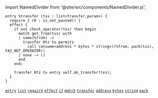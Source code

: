 import NamedDivider from '@site/src/components/NamedDivider.js';

<NamedDivider title="Code" width="1.5"/>

```archetype
entry %transfer (txs : list<transfer_param>) {
  require { r8 : is_not_paused() }
  effect {
    if not check_operator(txs) then begin
      match get_from(txs) with
      | some(%from) ->
        transfer 0tz to permits
          call consume<address * bytes * string>((%from, pack(txs), FA2_NOT_OPERATOR))
      | none -> ()
      end
    end;

    transfer 0tz to entry self.do_transfer(txs);
  }
}
```
[`entry`](/docs/reference/declarations/entrypoint#entry) [`list`](/docs/reference/types#list<T>) [`require`](/docs/reference/declarations/entrypoint#require) [`effect`](/docs/reference/declarations/entrypoint#effect) [`if`](/docs/reference/instructions/control#if) [`match`](/docs/reference/instructions/control#match-with) [`transfer`](/docs/reference/instructions/operation#transfer) [`address`](/docs/reference/types#address) [`bytes`](/docs/reference/types#bytes)  [`string`](/docs/reference/types#string) [`pack`](/docs/reference/expressions/builtins#pack(o%20:%20T))